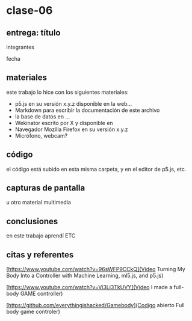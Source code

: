 # clase-06

## entrega: título

integrantes

fecha

## materiales

este trabajo lo hice con los siguientes materiales:

- p5.js en su versión x.y.z disponible en la web...
- Markdown para escribir la documentación de este archivo
- la base de datos en ...
- Wekinator escrito por X y disponible en
- Navegador Mozilla Firefox en su versión x.y.z
- Micrófono, webcam?

## código

el código está subido en esta misma carpeta, y en el editor de p5.js, etc.

## capturas de pantalla

u otro material multimedia

## conclusiones

en este trabajo aprendí ETC

## citas y referentes

[https://www.youtube.com/watch?v=96sWFP9CCkQ](Video Turning My Body Into a Controller with Machine Learning, ml5.js, and p5.js)

[https://www.youtube.com/watch?v=Vi3Li3TkUVY](Video  I made a full-body GAME controller)

[https://github.com/everythingishacked/Gamebody](Codigo abierto Full body game controler)
